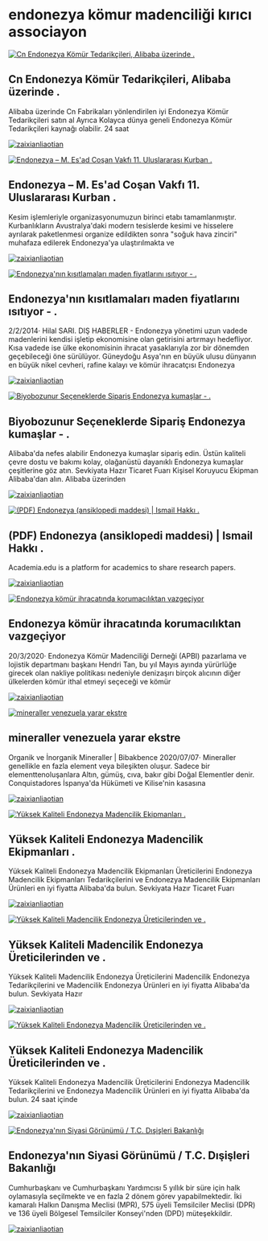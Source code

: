 # endonezya kömur madenciliği kırıcı associayon
<a href="https://mnn.zoosnet.net/LR/Chatpre.aspx?id=MNN94995150&p=https://topgrinding.com/" target="_blank">![Cn Endonezya Kömür Tedarikçileri, Alibaba üzerinde .](https://github.com/technlg/images/blob/main/46.jpg)</a>
## Cn Endonezya Kömür Tedarikçileri, Alibaba üzerinde .
Alibaba üzerinde Cn Fabrikaları yönlendirilen iyi Endonezya Kömür Tedarikçileri satın al Ayrıca Kolayca dünya geneli Endonezya Kömür Tedarikçileri kaynağı olabilir. 24 saat
<a href="https://mnn.zoosnet.net/LR/Chatpre.aspx?id=MNN94995150&p=https://topgrinding.com/" target="_blank"><img src="https://github.com/technlg/images/raw/main/chat11.jpg" alt="zaixianliaotian"/></a><a href="//whatsapp.shibangsoft.com/WhatsApp.php" ><img src="https://github.com/technlg/images/raw/main/chat11.png" alt=""></a>
<a href="https://mnn.zoosnet.net/LR/Chatpre.aspx?id=MNN94995150&p=https://topgrinding.com/" target="_blank">![Endonezya – M. Es'ad Coşan Vakfı 11. Uluslararası Kurban .](https://github.com/technlg/images/blob/main/9.jpg)</a>
## Endonezya – M. Es'ad Coşan Vakfı 11. Uluslararası Kurban .
Kesim işlemleriyle organizasyonumuzun birinci etabı tamamlanmıştır. Kurbanlıkların Avustralya'daki modern tesislerde kesimi ve hisselere ayrılarak paketlenmesi organize edildikten sonra "soğuk hava zinciri" muhafaza edilerek Endonezya'ya ulaştırılmakta ve
<a href="https://mnn.zoosnet.net/LR/Chatpre.aspx?id=MNN94995150&p=https://topgrinding.com/" target="_blank"><img src="https://github.com/technlg/images/raw/main/chat11.jpg" alt="zaixianliaotian"/></a><a href="//whatsapp.shibangsoft.com/WhatsApp.php" ><img src="https://github.com/technlg/images/raw/main/chat11.png" alt=""></a>
<a href="https://mnn.zoosnet.net/LR/Chatpre.aspx?id=MNN94995150&p=https://topgrinding.com/" target="_blank">![Endonezya'nın kısıtlamaları maden fiyatlarını ısıtıyor - .](https://github.com/technlg/images/blob/main/9.jpg)</a>
## Endonezya'nın kısıtlamaları maden fiyatlarını ısıtıyor - .
2/2/2014· Hilal SARI. DIŞ HABERLER - Endonezya yönetimi uzun vadede madenlerini kendisi işletip ekonomisine olan getirisini artırmayı hedefliyor. Kısa vadede ise ülke ekonomisinin ihracat yasaklarıyla zor bir dönemden geçebileceği öne sürülüyor. Güneydoğu Asya'nın en büyük ulusu dünyanın en büyük nikel cevheri, rafine kalayı ve kömür ihracatçısı Endonezya 
<a href="https://mnn.zoosnet.net/LR/Chatpre.aspx?id=MNN94995150&p=https://topgrinding.com/" target="_blank"><img src="https://github.com/technlg/images/raw/main/chat11.jpg" alt="zaixianliaotian"/></a><a href="//whatsapp.shibangsoft.com/WhatsApp.php" ><img src="https://github.com/technlg/images/raw/main/chat11.png" alt=""></a>
<a href="https://mnn.zoosnet.net/LR/Chatpre.aspx?id=MNN94995150&p=https://topgrinding.com/" target="_blank">![Biyobozunur Seçeneklerde Sipariş Endonezya kumaşlar - .](https://github.com/technlg/images/blob/main/21.jpg)</a>
## Biyobozunur Seçeneklerde Sipariş Endonezya kumaşlar - .
Alibaba'da nefes alabilir Endonezya kumaşlar sipariş edin. Üstün kaliteli çevre dostu ve bakımı kolay, olağanüstü dayanıklı Endonezya kumaşlar çeşitlerine göz atın. Sevkiyata Hazır Ticaret Fuarı Kişisel Koruyucu Ekipman Alibaba'dan alın. Alibaba üzerinden
<a href="https://mnn.zoosnet.net/LR/Chatpre.aspx?id=MNN94995150&p=https://topgrinding.com/" target="_blank"><img src="https://github.com/technlg/images/raw/main/chat11.jpg" alt="zaixianliaotian"/></a><a href="//whatsapp.shibangsoft.com/WhatsApp.php" ><img src="https://github.com/technlg/images/raw/main/chat11.png" alt=""></a>
<a href="https://mnn.zoosnet.net/LR/Chatpre.aspx?id=MNN94995150&p=https://topgrinding.com/" target="_blank">![(PDF) Endonezya (ansiklopedi maddesi) | Ismail Hakkı .](https://github.com/technlg/images/blob/main/10.jpg)</a>
## (PDF) Endonezya (ansiklopedi maddesi) | Ismail Hakkı .
Academia.edu is a platform for academics to share research papers.
<a href="https://mnn.zoosnet.net/LR/Chatpre.aspx?id=MNN94995150&p=https://topgrinding.com/" target="_blank"><img src="https://github.com/technlg/images/raw/main/chat11.jpg" alt="zaixianliaotian"/></a><a href="//whatsapp.shibangsoft.com/WhatsApp.php" ><img src="https://github.com/technlg/images/raw/main/chat11.png" alt=""></a>
<a href="https://mnn.zoosnet.net/LR/Chatpre.aspx?id=MNN94995150&p=https://topgrinding.com/" target="_blank">![Endonezya kömür ihracatında korumacılıktan vazgeçiyor](https://github.com/technlg/images/blob/main/60.jpg)</a>
## Endonezya kömür ihracatında korumacılıktan vazgeçiyor
20/3/2020· Endonezya Kömür Madenciliği Derneği (APBI) pazarlama ve lojistik departmanı başkanı Hendri Tan, bu yıl Mayıs ayında yürürlüğe girecek olan nakliye politikası nedeniyle denizaşırı birçok alıcının diğer ülkelerden kömür ithal etmeyi seçeceği ve kömür
<a href="https://mnn.zoosnet.net/LR/Chatpre.aspx?id=MNN94995150&p=https://topgrinding.com/" target="_blank"><img src="https://github.com/technlg/images/raw/main/chat11.jpg" alt="zaixianliaotian"/></a><a href="//whatsapp.shibangsoft.com/WhatsApp.php" ><img src="https://github.com/technlg/images/raw/main/chat11.png" alt=""></a>
<a href="https://mnn.zoosnet.net/LR/Chatpre.aspx?id=MNN94995150&p=https://topgrinding.com/" target="_blank">![mineraller venezuela yarar ekstre](https://github.com/technlg/images/blob/main/46.jpg)</a>
## mineraller venezuela yarar ekstre
Organik ve İnorganik Mineraller | Bibakbence 2020/07/07· Mineraller genellikle en fazla element veya bileşikten oluşur. Sadece bir elementtenoluşanlara Altın, gümüş, cıva, bakır gibi Doğal Elementler denir. Conquistadores İspanya'da Hükümeti ve Kilise'nin kasasına 
<a href="https://mnn.zoosnet.net/LR/Chatpre.aspx?id=MNN94995150&p=https://topgrinding.com/" target="_blank"><img src="https://github.com/technlg/images/raw/main/chat11.jpg" alt="zaixianliaotian"/></a><a href="//whatsapp.shibangsoft.com/WhatsApp.php" ><img src="https://github.com/technlg/images/raw/main/chat11.png" alt=""></a>
<a href="https://mnn.zoosnet.net/LR/Chatpre.aspx?id=MNN94995150&p=https://topgrinding.com/" target="_blank">![Yüksek Kaliteli Endonezya Madencilik Ekipmanları .](https://github.com/technlg/images/blob/main/48.jpg)</a>
## Yüksek Kaliteli Endonezya Madencilik Ekipmanları .
Yüksek Kaliteli Endonezya Madencilik Ekipmanları Üreticilerini Endonezya Madencilik Ekipmanları Tedarikçilerini ve Endonezya Madencilik Ekipmanları Ürünleri en iyi fiyatta Alibaba'da bulun. Sevkiyata Hazır Ticaret Fuarı
<a href="https://mnn.zoosnet.net/LR/Chatpre.aspx?id=MNN94995150&p=https://topgrinding.com/" target="_blank"><img src="https://github.com/technlg/images/raw/main/chat11.jpg" alt="zaixianliaotian"/></a><a href="//whatsapp.shibangsoft.com/WhatsApp.php" ><img src="https://github.com/technlg/images/raw/main/chat11.png" alt=""></a>
<a href="https://mnn.zoosnet.net/LR/Chatpre.aspx?id=MNN94995150&p=https://topgrinding.com/" target="_blank">![Yüksek Kaliteli Madencilik Endonezya Üreticilerinden ve .](https://github.com/technlg/images/blob/main/11.jpg)</a>
## Yüksek Kaliteli Madencilik Endonezya Üreticilerinden ve .
Yüksek Kaliteli Madencilik Endonezya Üreticilerini Madencilik Endonezya Tedarikçilerini ve Madencilik Endonezya Ürünleri en iyi fiyatta Alibaba'da bulun. Sevkiyata Hazır
<a href="https://mnn.zoosnet.net/LR/Chatpre.aspx?id=MNN94995150&p=https://topgrinding.com/" target="_blank"><img src="https://github.com/technlg/images/raw/main/chat11.jpg" alt="zaixianliaotian"/></a><a href="//whatsapp.shibangsoft.com/WhatsApp.php" ><img src="https://github.com/technlg/images/raw/main/chat11.png" alt=""></a>
<a href="https://mnn.zoosnet.net/LR/Chatpre.aspx?id=MNN94995150&p=https://topgrinding.com/" target="_blank">![Yüksek Kaliteli Endonezya Madencilik Üreticilerinden ve .](https://github.com/technlg/images/blob/main/36.jpg)</a>
## Yüksek Kaliteli Endonezya Madencilik Üreticilerinden ve .
Yüksek Kaliteli Endonezya Madencilik Üreticilerini Endonezya Madencilik Tedarikçilerini ve Endonezya Madencilik Ürünleri en iyi fiyatta Alibaba'da bulun. 24 saat içinde
<a href="https://mnn.zoosnet.net/LR/Chatpre.aspx?id=MNN94995150&p=https://topgrinding.com/" target="_blank"><img src="https://github.com/technlg/images/raw/main/chat11.jpg" alt="zaixianliaotian"/></a><a href="//whatsapp.shibangsoft.com/WhatsApp.php" ><img src="https://github.com/technlg/images/raw/main/chat11.png" alt=""></a>
<a href="https://mnn.zoosnet.net/LR/Chatpre.aspx?id=MNN94995150&p=https://topgrinding.com/" target="_blank">![Endonezya'nın Siyasi Görünümü / T.C. Dışişleri Bakanlığı](https://github.com/technlg/images/blob/main/40.jpg)</a>
## Endonezya'nın Siyasi Görünümü / T.C. Dışişleri Bakanlığı
Cumhurbaşkanı ve Cumhurbaşkanı Yardımcısı 5 yıllık bir süre için halk oylamasıyla seçilmekte ve en fazla 2 dönem görev yapabilmektedir. İki kamaralı Halkın Danışma Meclisi (MPR), 575 üyeli Temsilciler Meclisi (DPR) ve 136 üyeli Bölgesel Temsilciler Konseyi'nden (DPD) müteşekkildir.
<a href="https://mnn.zoosnet.net/LR/Chatpre.aspx?id=MNN94995150&p=https://topgrinding.com/" target="_blank"><img src="https://github.com/technlg/images/raw/main/chat11.jpg" alt="zaixianliaotian"/></a><a href="//whatsapp.shibangsoft.com/WhatsApp.php" ><img src="https://github.com/technlg/images/raw/main/chat11.png" alt=""></a>
